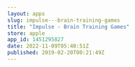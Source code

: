 ```yaml
---
layout: apps
slug: impulse---brain-training-games
title: "Impulse - Brain Training Games"
store: apple
app_id: 1451295827
date: 2022-11-09T05:40:51Z
published: 2019-02-20T00:21:49Z
---
```

